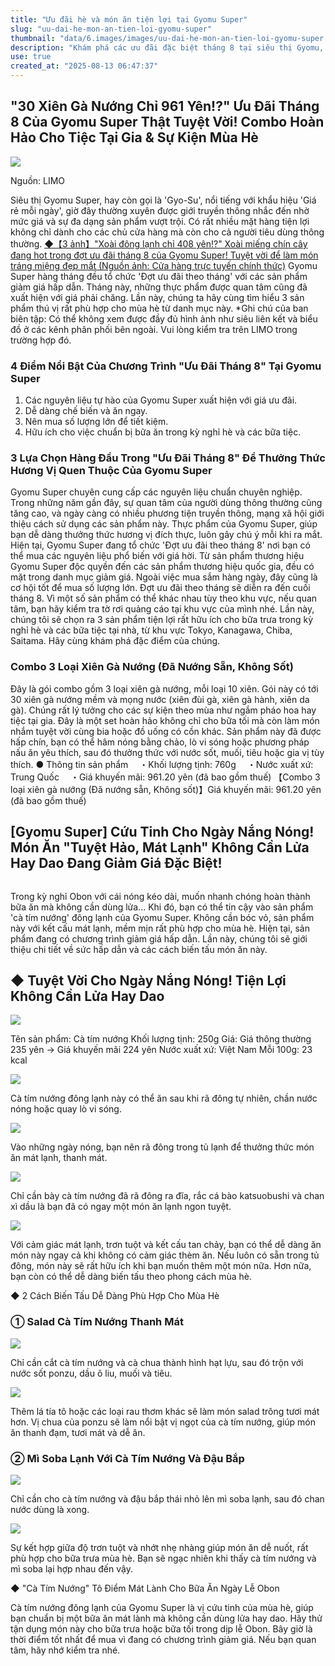 ```yaml
---
title: "Ưu đãi hè và món ăn tiện lợi tại Gyomu Super"
slug: "uu-dai-he-mon-an-tien-loi-gyomu-super"
thumbnail: "data/6.images/images/uu-dai-he-mon-an-tien-loi-gyomu-super.webp"
description: "Khám phá các ưu đãi đặc biệt tháng 8 tại siêu thị Gyomu, với các món ăn tiện lợi như xiên gà nướng 30 que giá tốt và cà tím nướng đông lạnh giúp giải nhiệt ngày hè."
use: true
created_at: "2025-08-13 06:47:37"
---
```


## "30 Xiên Gà Nướng Chỉ 961 Yên!?" Ưu Đãi Tháng 8 Của Gyomu Super Thật Tuyệt Vời! Combo Hoàn Hảo Cho Tiệc Tại Gia & Sự Kiện Mùa Hè

![](/images/20250812-00092901-toushin-000-1-view.webp)

Nguồn: LIMO

Siêu thị Gyomu Super, hay còn gọi là 'Gyo-Su', nổi tiếng với khẩu hiệu 'Giá rẻ mỗi ngày', giờ đây thường xuyên được giới truyền thông nhắc đến nhờ mức giá và sự đa dạng sản phẩm vượt trội. Có rất nhiều mặt hàng tiện lợi không chỉ dành cho các chủ cửa hàng mà còn cho cả người tiêu dùng thông thường.
[◆【3 ảnh】"Xoài đông lạnh chỉ 408 yên!?" Xoài miếng chín cây đang hot trong đợt ưu đãi tháng 8 của Gyomu Super! Tuyệt vời để làm món tráng miệng đẹp mắt (Nguồn ảnh: Cửa hàng trực tuyến chính thức)](https://limo.media/articles/photo/92901)
Gyomu Super hàng tháng đều tổ chức 'Đợt ưu đãi theo tháng' với các sản phẩm giảm giá hấp dẫn. Tháng này, những thực phẩm được quan tâm cũng đã xuất hiện với giá phải chăng. Lần này, chúng ta hãy cùng tìm hiểu 3 sản phẩm thú vị rất phù hợp cho mùa hè từ danh mục này.
*Ghi chú của ban biên tập: Có thể không xem được đầy đủ hình ảnh như siêu liên kết và biểu đồ ở các kênh phân phối bên ngoài. Vui lòng kiểm tra trên LIMO trong trường hợp đó.

### 4 Điểm Nổi Bật Của Chương Trình "Ưu Đãi Tháng 8" Tại Gyomu Super

1. Các nguyên liệu tự hào của Gyomu Super xuất hiện với giá ưu đãi.
2. Dễ dàng chế biến và ăn ngay.
3. Nên mua số lượng lớn để tiết kiệm.
4. Hữu ích cho việc chuẩn bị bữa ăn trong kỳ nghỉ hè và các bữa tiệc.

### 3 Lựa Chọn Hàng Đầu Trong "Ưu Đãi Tháng 8" Để Thưởng Thức Hương Vị Quen Thuộc Của Gyomu Super

Gyomu Super chuyên cung cấp các nguyên liệu chuẩn chuyên nghiệp. Trong những năm gần đây, sự quan tâm của người dùng thông thường cũng tăng cao, và ngày càng có nhiều phương tiện truyền thông, mạng xã hội giới thiệu cách sử dụng các sản phẩm này. Thực phẩm của Gyomu Super, giúp bạn dễ dàng thưởng thức hương vị đích thực, luôn gây chú ý mỗi khi ra mắt.
Hiện tại, Gyomu Super đang tổ chức 'Đợt ưu đãi theo tháng 8' nơi bạn có thể mua các nguyên liệu phổ biến với giá hời. Từ sản phẩm thương hiệu Gyomu Super độc quyền đến các sản phẩm thương hiệu quốc gia, đều có mặt trong danh mục giảm giá.
Ngoài việc mua sắm hàng ngày, đây cũng là cơ hội tốt để mua số lượng lớn.
Đợt ưu đãi theo tháng sẽ diễn ra đến cuối tháng 8. Vì một số sản phẩm có thể khác nhau tùy theo khu vực, nếu quan tâm, bạn hãy kiểm tra tờ rơi quảng cáo tại khu vực của mình nhé.
Lần này, chúng tôi sẽ chọn ra 3 sản phẩm tiện lợi rất hữu ích cho bữa trưa trong kỳ nghỉ hè và các bữa tiệc tại nhà, từ khu vực Tokyo, Kanagawa, Chiba, Saitama. Hãy cùng khám phá đặc điểm của chúng.

### Combo 3 Loại Xiên Gà Nướng (Đã Nướng Sẵn, Không Sốt)

Đây là gói combo gồm 3 loại xiên gà nướng, mỗi loại 10 xiên. Gói này có tới 30 xiên gà nướng mềm và mọng nước (xiên đùi gà, xiên gà hành, xiên da gà). Chúng rất lý tưởng cho các sự kiện theo mùa như ngắm pháo hoa hay tiệc tại gia.
Đây là một set hoàn hảo không chỉ cho bữa tối mà còn làm món nhắm tuyệt vời cùng bia hoặc đồ uống có cồn khác.
Sản phẩm này đã được hấp chín, bạn có thể hâm nóng bằng chảo, lò vi sóng hoặc phương pháp nấu ăn yêu thích, sau đó thưởng thức với nước sốt, muối, tiêu hoặc gia vị tùy thích.
● Thông tin sản phẩm
　・Khối lượng tịnh: 760g
　・Nước xuất xứ: Trung Quốc
　・Giá khuyến mãi: 961.20 yên (đã bao gồm thuế)
【Combo 3 loại xiên gà nướng (Đã nướng sẵn, Không sốt)】Giá khuyến mãi: 961.20 yên (đã bao gồm thuế)

## [Gyomu Super] Cứu Tinh Cho Ngày Nắng Nóng! Món Ăn "Tuyệt Hảo, Mát Lạnh" Không Cần Lửa Hay Dao Đang Giảm Giá Đặc Biệt!

![]()

Trong kỳ nghỉ Obon với cái nóng kéo dài, muốn nhanh chóng hoàn thành bữa ăn mà không cần dùng lửa... Khi đó, bạn có thể tin cậy vào sản phẩm 'cà tím nướng' đông lạnh của Gyomu Super. Không cần bóc vỏ, sản phẩm này với kết cấu mát lạnh, mềm mịn rất phù hợp cho mùa hè. Hiện tại, sản phẩm đang có chương trình giảm giá hấp dẫn. Lần này, chúng tôi sẽ giới thiệu chi tiết về sức hấp dẫn và các cách biến tấu món ăn này.

## ◆ Tuyệt Vời Cho Ngày Nắng Nóng! Tiện Lợi Không Cần Lửa Hay Dao

![](/images/image-1754884575708.webp)

Tên sản phẩm: Cà tím nướng
Khối lượng tịnh: 250g
Giá: Giá thông thường 235 yên → Giá khuyến mãi 224 yên
Nước xuất xứ: Việt Nam
Mỗi 100g: 23 kcal

![](/images/image-1754884586325.webp)

Cà tím nướng đông lạnh này có thể ăn sau khi rã đông tự nhiên, chần nước nóng hoặc quay lò vi sóng.

![](/images/image-1754884594540.webp)

Vào những ngày nóng, bạn nên rã đông trong tủ lạnh để thưởng thức món ăn mát lạnh, thanh mát.

![](/images/image-1754884600418.webp)

Chỉ cần bày cà tím nướng đã rã đông ra đĩa, rắc cá bào katsuobushi và chan xì dầu là bạn đã có ngay một món ăn lạnh ngon tuyệt.

![](/images/image-1754884608602.webp)

Với cảm giác mát lạnh, trơn tuột và kết cấu tan chảy, bạn có thể dễ dàng ăn món này ngay cả khi không có cảm giác thèm ăn. Nếu luôn có sẵn trong tủ đông, món này sẽ rất hữu ích khi bạn muốn thêm một món nữa. Hơn nữa, bạn còn có thể dễ dàng biến tấu theo phong cách mùa hè.

◆ 2 Cách Biến Tấu Dễ Dàng Phù Hợp Cho Mùa Hè

### ① Salad Cà Tím Nướng Thanh Mát

![](/images/image-1754884614889.webp)

Chỉ cần cắt cà tím nướng và cà chua thành hình hạt lựu, sau đó trộn với nước sốt ponzu, dầu ô liu, muối và tiêu.

![](/images/image-1754884623279.webp)

Thêm lá tía tô hoặc các loại rau thơm khác sẽ làm món salad trông tươi mát hơn. Vị chua của ponzu sẽ làm nổi bật vị ngọt của cà tím nướng, giúp món ăn thanh đạm, tươi mát và dễ ăn.

### ② Mì Soba Lạnh Với Cà Tím Nướng Và Đậu Bắp

![](/images/image-1754884645035.webp)

Chỉ cần cho cà tím nướng và đậu bắp thái nhỏ lên mì soba lạnh, sau đó chan nước dùng là xong.

![](/images/image-1754884655278.webp)

Sự kết hợp giữa độ trơn tuột và nhớt nhẹ nhàng giúp món ăn dễ nuốt, rất phù hợp cho bữa trưa mùa hè. Bạn sẽ ngạc nhiên khi thấy cà tím nướng và mì soba lại hợp nhau đến vậy.

◆ "Cà Tím Nướng" Tô Điểm Mát Lành Cho Bữa Ăn Ngày Lễ Obon

Cà tím nướng đông lạnh của Gyomu Super là vị cứu tinh của mùa hè, giúp bạn chuẩn bị một bữa ăn mát lành mà không cần dùng lửa hay dao. Hãy thử tận dụng món này cho bữa trưa hoặc bữa tối trong dịp lễ Obon.
Bây giờ là thời điểm tốt nhất để mua vì đang có chương trình giảm giá. Nếu bạn quan tâm, hãy nhớ kiểm tra nhé.